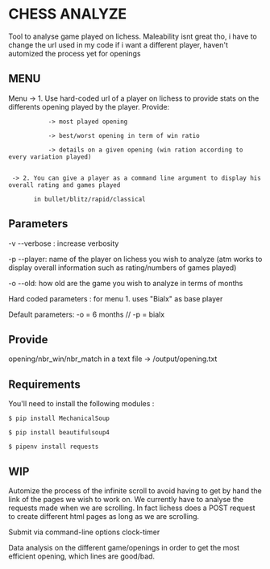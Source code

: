 # CHESS ANALYZE

Tool to analyse game played on lichess. Maleability isnt great tho, i have to change the url used in my code if i want a different player, haven't automized the process yet for openings

MENU
------------

Menu -> 1. Use hard-coded url of a player on lichess to provide stats on the differents opening played by the player. Provide:
               
               -> most played opening
               
               -> best/worst opening in term of win ratio
               
               -> details on a given opening (win ration according to every variation played)
         
         
     -> 2. You can give a player as a command line argument to display his overall rating and games played
           
           in bullet/blitz/rapid/classical


Parameters
------------

-v --verbose : increase verbosity

-p --player: name of the player on lichess you wish to analyze (atm works to display overall information such as rating/numbers of games played)

-o --old: how old are the game you wish to analyze in terms of months

Hard coded parameters : for menu 1. uses "Bialx" as base player

Default parameters: -o = 6 months // -p = bialx


Provide
------------
opening/nbr_win/nbr_match in a text file -> /output/opening.txt


Requirements
------------

You'll need to install the following modules :


    $ pip install MechanicalSoup

    $ pip install beautifulsoup4

    $ pipenv install requests

WIP
------------

Automize the process of the infinite scroll to avoid having to get by hand the link of the pages we wish to work on. We currently have to analyse the requests made when we are scrolling. In fact lichess does a POST request to create different html pages as long as we are scrolling.

Submit via command-line options clock-timer

Data analysis on the different game/openings in order to get the most efficient opening, which lines are good/bad.  
